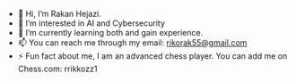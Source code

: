 - 👋 Hi, I’m Rakan Hejazi.
- 👀 I’m interested in AI and Cybersecurity
- 🌱 I’m currently learning both and gain experience.
- 📫 You can reach me through my email: rikorak55@gmail.com 
- ⚡ Fun fact about me, I am an advanced chess player. You can add me on Chess.com: rrikkozz1

<!---
rrikkozz/rrikkozz is a ✨ special ✨ repository because its `README.md` (this file) appears on your GitHub profile.
You can click the Preview link to take a look at your changes.
--->
